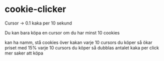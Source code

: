 # cookie-clicker

Cursor -> 0.1 kaka per 10 sekund

Du kan bara köpa en cursor om du har minst 10 cookies

kan ha namm, stå cookies över kakan
varje 10 cursors du köper så ökar priset med 15%
varje 10 cursors du köper så dubblas antalet kaka per click
mer saker att köpa
